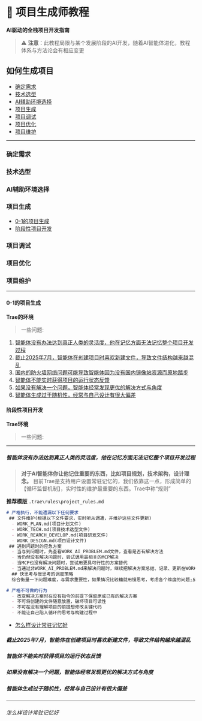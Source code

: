 # 🚀 项目生成师教程 
**AI驱动的全栈项目开发指南** 

> ⚠️ **注意**：此教程局限与某个发展阶段的AI开发，随着AI智能体进化，教程体系与方法论会有相应变更


## 如何生成项目
- [确定需求](#确定需求)
- [技术选型](#技术选型)
- [AI辅助环境选择](#ai辅助环境选择)
- [项目生成](#项目生成)
- [项目调试](#项目调试)
- [项目优化](#项目优化)
- [项目维护](#项目维护)

---

### 确定需求 

### 技术选型

### AI辅助环境选择


### 项目生成
- [0-1的项目生成](#0-1的项目生成)
- [阶段性项目开发](#阶段性项目开发)
### 项目调试

### 项目优化

### 项目维护



---

#### 0-1的项目生成
**Trae的环境**
> 一些问题:

1. [智能体没有办法达到真正人类的灵活度，他在记忆方面无法记忆整个项目开发过程](#智能体没有办法达到真正人类的灵活度故他在记忆方面无法记忆整个项目开发过程)
2. [截止2025年7月，智能体在创建项目时喜欢新建文件，导致文件结构越来越混乱](#截止2025年7月，智能体在创建项目时喜欢新建文件而导致文件结构越来越混乱)
3. [国内的防火墙网络问题可能导致智能体因为没有国内镜像站资源而原地踏步](#国内的防火墙网络问题可能导致智能体因为没有国内镜像站资源而原地踏步)
4. [智能体不能实时获得项目的运行状态反馈](#智能体不能实时获得项目的运行状态反馈)
5. [如果没有解决一个问题，智能体经常发现更优的解决方式与角度](#智能体经常无法跳出成型的解决方式与角度)
6. [智能体生成过于随机性，经常与自己设计有很大偏差](#智能体生成过于随机性)
#### 阶段性项目开发
**Trae环境**
> 一些问题:


---



##### 智能体没有办法达到真正人类的灵活度，他在记忆方面无法记忆整个项目开发过程
> **对于AI智能体你让他记住重要的东西，比如项目规划，技术架构，设计理念。**
> 目前Trae是支持用户设置常驻记忆的，我们依靠这一点，形成简单的【循环监督机制】，实时性的维护最重要的东西。Trae中称“规则”

**推荐模版** `.trae\rules\project_rules.md`
```markdown
# 严格执行，不能遗漏以下任何要求
 ## 文件维护(根据以下文件要求，实时听从调遣，并维护这些文件更新)
  - WORK_PLAN.md(项目计划文件)
  - WORK_TECH.md(项目技术选型文件)
  - WORK_REARCH_DEVELOP.md(项目研发文件)
  - WORK_DESIGN.md(项目设计文件)
 ## 遇到问题时的应急方案
  - 当与到问题时，先查看WORK_AI_PROBLEM.md文件，查看是否有解决方法
  - 当仍然没有解决问题时，尝试调用最相关的MCP解决
  - 当MCP也没有解决问题时，尝试用更具可行性的方案替代
  - 当通过非WORK_AI_PROBLEM.md来解决问题时，继续把解决方案总结、记录、更新在WORK_AI_PROBLEM.md文件中
  ## 快思考与慢思考的调度策略
  综合衡量一下问题难度，与需求重要性，如果情况比较糟就用慢思考，考虑各个维度的问题;反之，用快思考

# 严格不可做的行为
  - 改变解决方案时在没有指令的前提下保留原或已有的解决方案
  - 不可将创建的文件随意放置，破坏项目可读性
  - 不可在没有理解项目的前提想修改关键代码
  - 不能让自己陷入循环的思考与构建过程中

```
- [怎么样设计常驻记忆好](#怎么样设计常驻记忆好)

##### 截止2025年7月，智能体在创建项目时喜欢新建文件，导致文件结构越来越混乱



##### 智能体不能实时获得项目的运行状态反馈


##### 如果没有解决一个问题，智能体经常发现更优的解决方式与角度

##### 智能体生成过于随机性，经常与自己设计有很大偏差



---
###### 怎么样设计常驻记忆好
